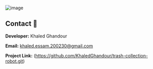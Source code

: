 ![image](https://github.com/user-attachments/assets/11842f1f-3047-40e7-85f5-580d4c83c5cc)


























## Contact 📧

**Developer:**  Khaled Ghandour

**Email:** khaled.essam.200230@gmail.com

**Project Link:** (https://github.com/KhaledGhandour/trash-collection-robot.git)




